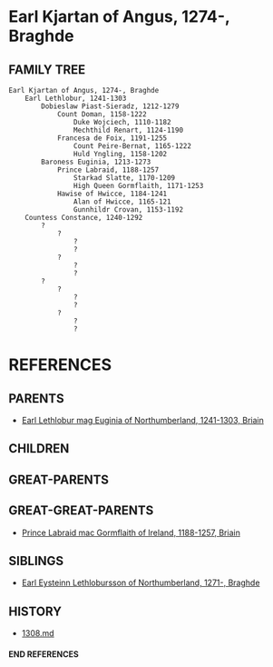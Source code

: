 # Earl Kjartan of Angus, 1274-, Braghde

## FAMILY TREE
```
Earl Kjartan of Angus, 1274-, Braghde
    Earl Lethlobur, 1241-1303
        Dobieslaw Piast-Sieradz, 1212-1279
            Count Doman, 1158-1222
                Duke Wojciech, 1110-1182
                Mechthild Renart, 1124-1190
            Francesa de Foix, 1191-1255
                Count Peire-Bernat, 1165-1222
                Huld Yngling, 1158-1202
        Baroness Euginia, 1213-1273
            Prince Labraid, 1188-1257
                Starkad Slatte, 1170-1209
                High Queen Gormflaith, 1171-1253
            Hawise of Hwicce, 1184-1241
                Alan of Hwicce, 1165-121
                Gunnhildr Crovan, 1153-1192
    Countess Constance, 1240-1292
        ?
            ?
                ?
                ?
            ?
                ?
                ?
        ?
            ?
                ?
                ?
            ?
                ?
                ?
```


# REFERENCES

## PARENTS 
* [Earl Lethlobur mag Euginia of Northumberland, 1241-1303, Briain](lethlobur_mag_euginia_1241.md)

## CHILDREN 

## GREAT-PARENTS 

## GREAT-GREAT-PARENTS 
* [Prince Labraid mac Gormflaith of Ireland, 1188-1257, Briain](labraid_mac_gormflaith_1188.md)
## SIBLINGS

* [Earl Eysteinn Lethlobursson of Northumberland, 1271-, Braghde](eysteinn_lethlobursson_1271.md)
 
## HISTORY
* [1308.md](../h/1309.md)

#### END REFERENCES
